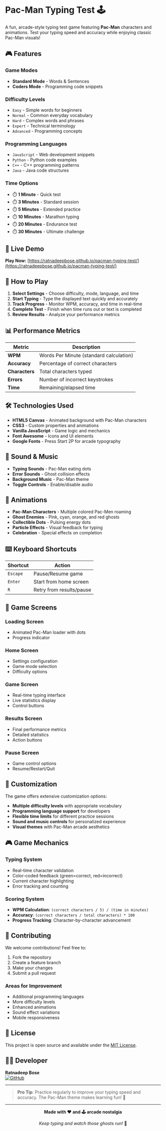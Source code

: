 # Pac-Man Typing Test 🕹️

A fun, arcade-style typing test game featuring **Pac-Man** characters and animations. Test your typing speed and accuracy while enjoying classic Pac-Man visuals!
## 🎮 Features

### **Game Modes**
- **Standard Mode** - Words & Sentences
- **Coders Mode** - Programming code snippets

### **Difficulty Levels**
- `Easy` - Simple words for beginners
- `Normal` - Common everyday vocabulary  
- `Hard` - Complex words and phrases
- `Expert` - Technical terminology
- `Advanced` - Programming concepts

### **Programming Languages**
- `JavaScript` - Web development snippets
- `Python` - Python code examples
- `C++` - C++ programming patterns
- `Java` - Java code structures

### **Time Options**
- ⏱️ **1 Minute** - Quick test
- ⏱️ **3 Minutes** - Standard session
- ⏱️ **5 Minutes** - Extended practice
- ⏱️ **10 Minutes** - Marathon typing
- ⏱️ **20 Minutes** - Endurance test
- ⏱️ **30 Minutes** - Ultimate challenge

## 🚀 Live Demo

**Play Now:** [https://ratnadeepbose.github.io/pacman-typing-test/](https://ratnadeepbose.github.io/pacman-typing-test/)

## 🎯 How to Play

1. **Select Settings** - Choose difficulty, mode, language, and time
2. **Start Typing** - Type the displayed text quickly and accurately
3. **Track Progress** - Monitor WPM, accuracy, and time in real-time
4. **Complete Test** - Finish when time runs out or text is completed
5. **Review Results** - Analyze your performance metrics

## 📊 Performance Metrics

| Metric | Description |
|--------|-------------|
| **WPM** | Words Per Minute (standard calculation) |
| **Accuracy** | Percentage of correct characters |
| **Characters** | Total characters typed |
| **Errors** | Number of incorrect keystrokes |
| **Time** | Remaining/elapsed time |

## 🛠️ Technologies Used

- **HTML5 Canvas** - Animated background with Pac-Man characters
- **CSS3** - Custom properties and animations
- **Vanilla JavaScript** - Game logic and mechanics
- **Font Awesome** - Icons and UI elements
- **Google Fonts** - Press Start 2P for arcade typography

## 🎵 Sound & Music

- **Typing Sounds** - Pac-Man eating dots
- **Error Sounds** - Ghost collision effects  
- **Background Music** - Pac-Man theme
- **Toggle Controls** - Enable/disable audio

## 🎪 Animations

- **Pac-Man Characters** - Multiple colored Pac-Men roaming
- **Ghost Enemies** - Pink, cyan, orange, and red ghosts
- **Collectible Dots** - Pulsing energy dots
- **Particle Effects** - Visual feedback for typing
- **Celebration** - Special effects on completion

## ⌨️ Keyboard Shortcuts

| Shortcut | Action |
|----------|--------|
| `Escape` | Pause/Resume game |
| `Enter` | Start from home screen |
| `R` | Retry from results/pause |

## 🎨 Game Screens

### **Loading Screen**
- Animated Pac-Man loader with dots
- Progress indicator

### **Home Screen** 
- Settings configuration
- Game mode selection
- Difficulty options

### **Game Screen**
- Real-time typing interface
- Live statistics display
- Control buttons

### **Results Screen**
- Final performance metrics
- Detailed statistics
- Action buttons

### **Pause Screen**
- Game control options
- Resume/Restart/Quit

## 🔧 Customization

The game offers extensive customization options:

- **Multiple difficulty levels** with appropriate vocabulary
- **Programming language support** for developers
- **Flexible time limits** for different practice sessions
- **Sound and music controls** for personalized experience
- **Visual themes** with Pac-Man arcade aesthetics

## 🎮 Game Mechanics

### **Typing System**
- Real-time character validation
- Color-coded feedback (green=correct, red=incorrect)
- Current character highlighting
- Error tracking and counting

### **Scoring System**
- **WPM Calculation**: `(correct characters / 5) / (time in minutes)`
- **Accuracy**: `(correct characters / total characters) * 100`
- **Progress Tracking**: Character-by-character advancement

## 🤝 Contributing

We welcome contributions! Feel free to:

1. Fork the repository
2. Create a feature branch
3. Make your changes
4. Submit a pull request

### **Areas for Improvement**
- Additional programming languages
- More difficulty levels
- Enhanced animations
- Sound effect variations
- Mobile responsiveness

## 📄 License

This project is open source and available under the [MIT License](LICENSE).

## 👨‍💻 Developer

**Ratnadeep Bose**  
[![GitHub](https://img.shields.io/badge/GitHub-View_on_GitHub-blue?logo=github)](https://github.com/ratnadeepbose)

---

> **Pro Tip**: Practice regularly to improve your typing speed and accuracy. The Pac-Man theme makes learning fun! 🎯

---

<div align="center">

**Made with ❤️ and 🕹️ arcade nostalgia**

*Keep typing and watch those ghosts run!* 👻

</div>
